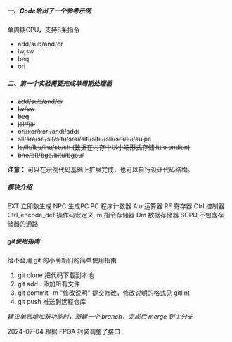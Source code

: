 ##### 一、Code给出了一个参考示例
单周期CPU，支持8条指令
-	add/sub/and/or
-	lw,sw
-	beq
-	ori
##### 二、第一个实验需要完成单周期处理器
-	~~add/sub/and/or~~ 
-	~~lw/sw~~
-	~~beq~~
-	~~jalr/jal~~
-	~~ori/xor/xori/andi/addi~~
-	~~sll/sra/srl/slt/sltu/srai/slti/sltiu/slli/srli/lui/auipc~~
-	~~lb/lh/lbu/lhu/sb/sh (数据在内存中以小端形式存储little endian)~~
-	~~bne/blt/bge/bltu/bgeu/~~

**注意：** 可以在示例代码基础上扩展完成，也可以自行设计代码结构。

##### 模块介绍
EXT 立即数生成
NPC 生成PC
PC 程序计数器
Alu 运算器
RF 寄存器
Ctrl 控制器
Ctrl_encode_def 操作码宏定义
Im 指令存储器
Dm 数据存储器
SCPU 不包含存储器的通路

##### git使用指南

给不会用 git 的小萌新们的简单使用指南

1. git clone 把代码下载到本地
2. git add . 添加所有文件
3. git commit -m "修改说明" 提交修改，修改说明的格式见 gitlint
4. git push 推送到远程仓库

_建议单独增加新功能时，新建一个 branch，完成后 merge 到主分支_

2024-07-04 根据 FPGA 封装调整了接口